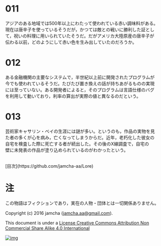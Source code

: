 # 011

アジアのある地域では500年以上にわたって使われている赤い調味料がある。  
現在は唐辛子を使っているそうだが，かつては敵との戦いに勝利した証とし  
て，祝いの料理に用いられていたそうだ。だがアメリカ大陸原産の唐辛子が  
伝わる以前，どのようにして赤い色を生み出していたのだろうか。  

# 012

ある金融機関の主要なシステムで，半世紀以上前に開発されたプログラムが  
今でも使われているそうだ。たびたび置き換えの話が持ちあがるものの実現  
には至っていない。ある開発者によると，そのプログラムは言語仕様のバグ  
を利用して動いており，利率の算出が実際の値と異なるのだという。  

# 013

芸術家キャサリン・ベイの生涯には謎が多い。というのも，作品の実物を見  
た者の多くが心を病み，亡くなってしまうからだ。近年，老朽化した彼女の  
自宅を検査した際に死亡する者が続出した。その後のX線調査で，自宅の  
壁に未発表の作品が塗り込められているのがわかったという。  

<br>  
[目次](https://github.com/jamcha-aa/Lore)  
<br>  

# 注

この物語はフィクションであり，実在の人物・団体とは一切関係ありません。  

Copyright (c) 2016 jamcha (jamcha.aa@gmail.com).  

This document is under a [License Creative Commons Attribution Non Commercial Share Alike 4.0 International](http://creativecommons.org/licenses/by-nc-sa/4.0/deed)  

[![img](http://i.creativecommons.org/l/by-nc-sa/3.0/80x15.png)](http://creativecommons.org/licenses/by-nc-sa/4.0/deed)
